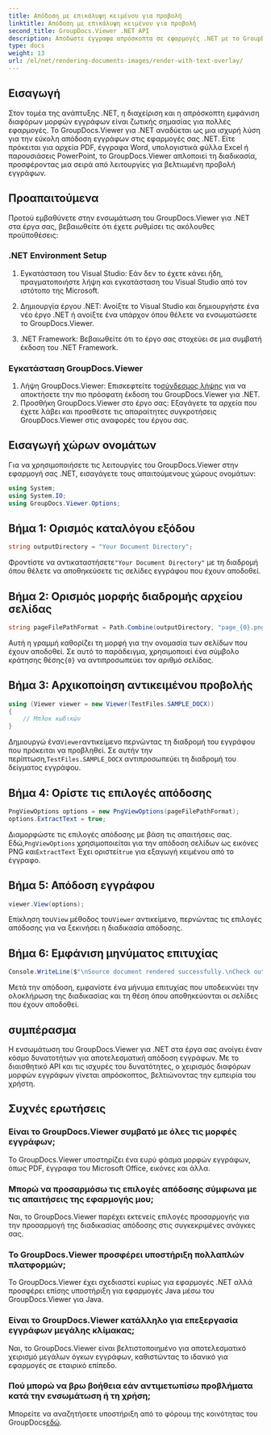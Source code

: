 ```yaml
---
title: Απόδοση με επικάλυψη κειμένου για προβολή
linktitle: Απόδοση με επικάλυψη κειμένου για προβολή
second_title: GroupDocs.Viewer .NET API
description: Αποδώστε έγγραφα απρόσκοπτα σε εφαρμογές .NET με το GroupDocs.Viewer, υποστηρίζοντας διάφορες μορφές για βελτιωμένη εμπειρία χρήστη.
type: docs
weight: 13
url: /el/net/rendering-documents-images/render-with-text-overlay/
---
```

## Εισαγωγή
Στον τομέα της ανάπτυξης .NET, η διαχείριση και η απρόσκοπτη εμφάνιση διαφόρων μορφών εγγράφων είναι ζωτικής σημασίας για πολλές εφαρμογές. Το GroupDocs.Viewer για .NET αναδύεται ως μια ισχυρή λύση για την εύκολη απόδοση εγγράφων στις εφαρμογές σας .NET. Είτε πρόκειται για αρχεία PDF, έγγραφα Word, υπολογιστικά φύλλα Excel ή παρουσιάσεις PowerPoint, το GroupDocs.Viewer απλοποιεί τη διαδικασία, προσφέροντας μια σειρά από λειτουργίες για βελτιωμένη προβολή εγγράφων.
## Προαπαιτούμενα
Προτού εμβαθύνετε στην ενσωμάτωση του GroupDocs.Viewer για .NET στα έργα σας, βεβαιωθείτε ότι έχετε ρυθμίσει τις ακόλουθες προϋποθέσεις:
### .NET Environment Setup
1. Εγκατάσταση του Visual Studio: Εάν δεν το έχετε κάνει ήδη, πραγματοποιήστε λήψη και εγκατάσταση του Visual Studio από τον ιστότοπο της Microsoft.
   
2. Δημιουργία έργου .NET: Ανοίξτε το Visual Studio και δημιουργήστε ένα νέο έργο .NET ή ανοίξτε ένα υπάρχον όπου θέλετε να ενσωματώσετε το GroupDocs.Viewer.
3. .NET Framework: Βεβαιωθείτε ότι το έργο σας στοχεύει σε μια συμβατή έκδοση του .NET Framework.
### Εγκατάσταση GroupDocs.Viewer
1.  Λήψη GroupDocs.Viewer: Επισκεφτείτε το[σύνδεσμος λήψης](https://releases.groupdocs.com/viewer/net/) για να αποκτήσετε την πιο πρόσφατη έκδοση του GroupDocs.Viewer για .NET.
2. Προσθήκη GroupDocs.Viewer στο έργο σας: Εξαγάγετε τα αρχεία που έχετε λάβει και προσθέστε τις απαραίτητες συγκροτήσεις GroupDocs.Viewer στις αναφορές του έργου σας.

## Εισαγωγή χώρων ονομάτων
Για να χρησιμοποιήσετε τις λειτουργίες του GroupDocs.Viewer στην εφαρμογή σας .NET, εισαγάγετε τους απαιτούμενους χώρους ονομάτων:
```csharp
using System;
using System.IO;
using GroupDocs.Viewer.Options;
```

## Βήμα 1: Ορισμός καταλόγου εξόδου
```csharp
string outputDirectory = "Your Document Directory";
```
 Φροντίστε να αντικαταστήσετε`"Your Document Directory"` με τη διαδρομή όπου θέλετε να αποθηκεύσετε τις σελίδες εγγράφου που έχουν αποδοθεί.
## Βήμα 2: Ορισμός μορφής διαδρομής αρχείου σελίδας
```csharp
string pageFilePathFormat = Path.Combine(outputDirectory, "page_{0}.png");
```
 Αυτή η γραμμή καθορίζει τη μορφή για την ονομασία των σελίδων που έχουν αποδοθεί. Σε αυτό το παράδειγμα, χρησιμοποιεί ένα σύμβολο κράτησης θέσης`{0}` να αντιπροσωπεύει τον αριθμό σελίδας.
## Βήμα 3: Αρχικοποίηση αντικειμένου προβολής
```csharp
using (Viewer viewer = new Viewer(TestFiles.SAMPLE_DOCX))
{
    // Μπλοκ κωδικών
}
```
 Δημιουργώ ένα`Viewer`αντικείμενο περνώντας τη διαδρομή του εγγράφου που πρόκειται να προβληθεί. Σε αυτήν την περίπτωση,`TestFiles.SAMPLE_DOCX` αντιπροσωπεύει τη διαδρομή του δείγματος εγγράφου.
## Βήμα 4: Ορίστε τις επιλογές απόδοσης
```csharp
PngViewOptions options = new PngViewOptions(pageFilePathFormat);
options.ExtractText = true;
```
 Διαμορφώστε τις επιλογές απόδοσης με βάση τις απαιτήσεις σας. Εδώ,`PngViewOptions` χρησιμοποιείται για την απόδοση σελίδων ως εικόνες PNG και`ExtractText` Έχει οριστεί`true` για εξαγωγή κειμένου από το έγγραφο.
## Βήμα 5: Απόδοση εγγράφου
```csharp
viewer.View(options);
```
 Επίκληση του`View` μέθοδος του`Viewer` αντικείμενο, περνώντας τις επιλογές απόδοσης για να ξεκινήσει η διαδικασία απόδοσης.
## Βήμα 6: Εμφάνιση μηνύματος επιτυχίας
```csharp
Console.WriteLine($"\nSource document rendered successfully.\nCheck output in {outputDirectory}.");
```
Μετά την απόδοση, εμφανίστε ένα μήνυμα επιτυχίας που υποδεικνύει την ολοκλήρωση της διαδικασίας και τη θέση όπου αποθηκεύονται οι σελίδες που έχουν αποδοθεί.

## συμπέρασμα
Η ενσωμάτωση του GroupDocs.Viewer για .NET στα έργα σας ανοίγει έναν κόσμο δυνατοτήτων για αποτελεσματική απόδοση εγγράφων. Με το διαισθητικό API και τις ισχυρές του δυνατότητες, ο χειρισμός διαφόρων μορφών εγγράφων γίνεται απρόσκοπτος, βελτιώνοντας την εμπειρία του χρήστη.
## Συχνές ερωτήσεις
### Είναι το GroupDocs.Viewer συμβατό με όλες τις μορφές εγγράφων;
Το GroupDocs.Viewer υποστηρίζει ένα ευρύ φάσμα μορφών εγγράφων, όπως PDF, έγγραφα του Microsoft Office, εικόνες και άλλα.
### Μπορώ να προσαρμόσω τις επιλογές απόδοσης σύμφωνα με τις απαιτήσεις της εφαρμογής μου;
Ναι, το GroupDocs.Viewer παρέχει εκτενείς επιλογές προσαρμογής για την προσαρμογή της διαδικασίας απόδοσης στις συγκεκριμένες ανάγκες σας.
### Το GroupDocs.Viewer προσφέρει υποστήριξη πολλαπλών πλατφορμών;
Το GroupDocs.Viewer έχει σχεδιαστεί κυρίως για εφαρμογές .NET αλλά προσφέρει επίσης υποστήριξη για εφαρμογές Java μέσω του GroupDocs.Viewer για Java.
### Είναι το GroupDocs.Viewer κατάλληλο για επεξεργασία εγγράφων μεγάλης κλίμακας;
Ναι, το GroupDocs.Viewer είναι βελτιστοποιημένο για αποτελεσματικό χειρισμό μεγάλων όγκων εγγράφων, καθιστώντας το ιδανικό για εφαρμογές σε εταιρικό επίπεδο.
### Πού μπορώ να βρω βοήθεια εάν αντιμετωπίσω προβλήματα κατά την ενσωμάτωση ή τη χρήση;
 Μπορείτε να αναζητήσετε υποστήριξη από το φόρουμ της κοινότητας του GroupDocs[εδώ](https://forum.groupdocs.com/c/viewer/9).